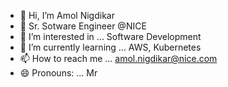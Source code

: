 - 👋 Hi, I’m Amol Nigdikar
- 🏢 Sr. Sotware Engineer @NICE 
- 👀 I’m interested in ... Software Development
- 🌱 I’m currently learning ... AWS, Kubernetes
- 📫 How to reach me ... amol.nigdikar@nice.com
- 😄 Pronouns: ... Mr

<!---
amol-nigdikar-incontact/amol-nigdikar-incontact is a ✨ special ✨ repository because its `README.md` (this file) appears on your GitHub profile.
You can click the Preview link to take a look at your changes.
--->
